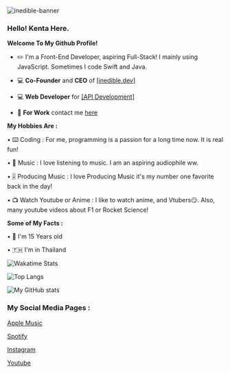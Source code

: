 ![inedible-banner](https://user-images.githubusercontent.com/35761701/149980229-2a94787c-859f-46a4-b748-e4b62b02acb6.png)

### **Hello! Kenta Here.**

**Welcome To My Github Profile!**
  
  - ✏️ I'm a Front-End Developer, aspiring Full-Stack! I mainly using JavaScript. Sometimes I code Swift and Java.
  
  - 💻 **Co-Founder** and **CEO** of [[inedible.dev]](https://github.com/Banana-Development)

  - 💻 **Web Developer** for [[API Development]](https://github.com/api-development)

  - 💼 **For Work** contact me [here](mailto:wongkraiwich@inedible.dev?subject=[GitHub])

**My Hobbies Are :**
   
   • ⌨️ Coding : For me, programming is a passion for a long time now. It is real fun!
   
   • 🎵 Music : I love listening to music. I am an aspiring audiophile ww.
   
   • 🎚 Producing Music : I love Producing Music it's my number one favorite back in the day!
  
   • 📺 Watch Youtube or Anime : I like to watch anime, and Vtubers😏. Also, many youtube videos about F1 or Rocket Science!
  
**Some of My Facts :**

   • 🤔 I'm 15 Years old
   
   • 🇹🇭 I'm in Thailand
   
   ![Wakatime Stats](https://github-readme-stats.vercel.app/api/wakatime?username=kentakoong&theme=dark&layout=compact)
   
   ![Top Langs](https://github-readme-stats.vercel.app/api/top-langs/?username=kentakoong&theme=dark&layout=compact)

   ![My GitHub stats](https://github-readme-stats.vercel.app/api?username=kentakoong&show_icons=true&theme=dark)

### **My Social Media Pages :**

   [Apple Music](https://music.apple.com/profile/kentakoong)
   
   [Spotify](https://open.spotify.com/user/p29djf3vdm1imjb0npl765dyo)
   
   [Instagram](https://www.instagram.com/kentakoong.dev/)
   
   [Youtube](https://www.youtube.com/channel/UCCpHN10EC5kvVvqLiqNZT-g?)
